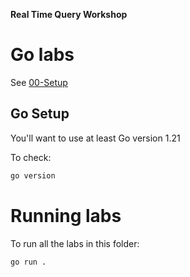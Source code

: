 **Real Time Query Workshop**

# Go labs

See [00-Setup](../../00-Setup/README.md)

## Go Setup
You'll want to use at least Go version 1.21

To check:
```bash
go version
```

# Running labs
To run all the labs in this folder:
```bash
go run .
```
